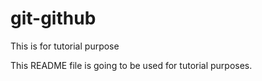# git-github
This is for tutorial purpose

This README file is going to be used for tutorial purposes.
